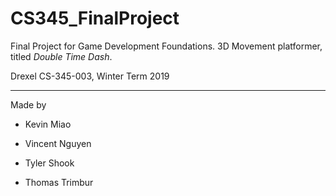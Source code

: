# CS345_FinalProject
Final Project for Game Development Foundations. 3D Movement platformer, titled *Double Time Dash*.

Drexel CS-345-003, Winter Term 2019 

---

Made by 

* Kevin Miao 

* Vincent Nguyen 

* Tyler Shook 

* Thomas Trimbur 
